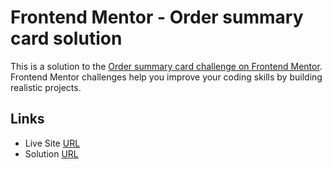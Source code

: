 # Frontend Mentor - Order summary card solution

This is a solution to the [Order summary card challenge on Frontend Mentor](https://www.frontendmentor.io/challenges/order-summary-component-QlPmajDUj). Frontend Mentor challenges help you improve your coding skills by building realistic projects.

## Links

- Live Site [URL](https://mhmd-tarek-mhmd.github.io/order-summary-card)
- Solution [URL](https://www.frontendmentor.io/solutions/order-summary-card-SyyG5ca8q)
